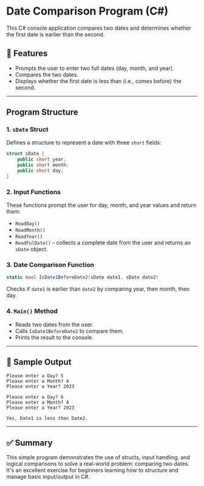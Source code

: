 # Date Comparison Program (C#)

This C# console application compares two dates and determines whether the first date is earlier than the second.

## 📌 Features

- Prompts the user to enter two full dates (day, month, and year).
- Compares the two dates.
- Displays whether the first date is less than (i.e., comes before) the second.

---

##  Program Structure

### 1. `sDate` Struct

Defines a structure to represent a date with three `short` fields:

```csharp
struct sDate {
    public short year;
    public short month;
    public short day;
}
```

### 2. Input Functions

These functions prompt the user for day, month, and year values and return them:

- `ReadDay()`
- `ReadMonth()`
- `ReadYear()`
- `ReadFulDate()` – collects a complete date from the user and returns an `sDate` object.

### 3. Date Comparison Function

```csharp
static bool IsDate1BeforeDate2(sDate date1, sDate date2)
```

Checks if `date1` is earlier than `date2` by comparing year, then month, then day.

### 4. `Main()` Method

- Reads two dates from the user.
- Calls `IsDate1BeforeDate2` to compare them.
- Prints the result to the console.

---

## 🧪 Sample Output

```
Please enter a Day? 5
Please enter a Month? 4
Please enter a Year? 2023

Please enter a Day? 6
Please enter a Month? 4
Please enter a Year? 2023

Yes, Date1 is less than Date2.
```

---

## ✅ Summary

This simple program demonstrates the use of structs, input handling, and logical comparisons to solve a real-world problem: comparing two dates. It's an excellent exercise for beginners learning how to structure and manage basic input/output in C#.


